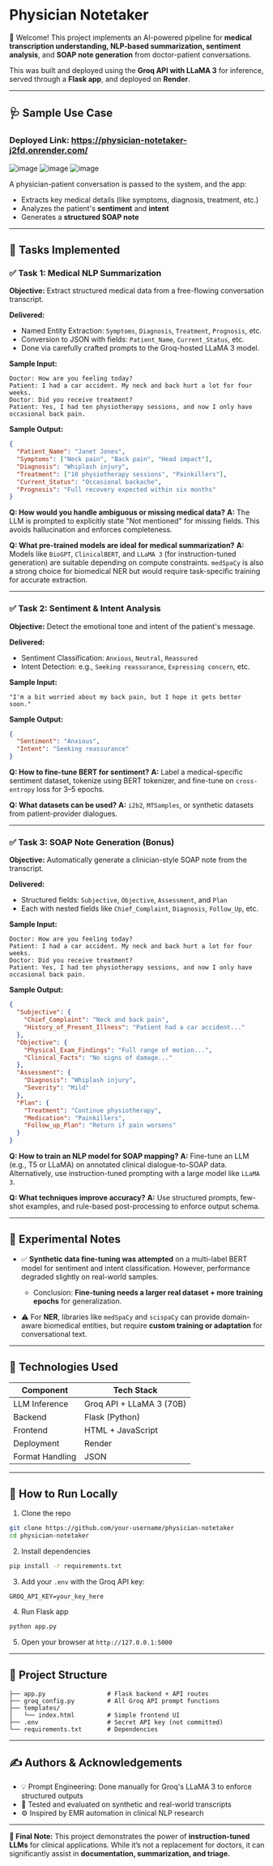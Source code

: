 # Physician Notetaker

👋 Welcome! This project implements an AI-powered pipeline for **medical transcription understanding, NLP-based summarization, sentiment analysis**, and **SOAP note generation** from doctor-patient conversations.

This was built and deployed using the **Groq API with LLaMA 3** for inference, served through a **Flask app**, and deployed on **Render**.

---

## 🩺 Sample Use Case
### Deployed Link: https://physician-notetaker-j2fd.onrender.com/

![image](https://github.com/user-attachments/assets/7f38381b-1d57-48d4-9260-a9d04b446a3d)
![image](https://github.com/user-attachments/assets/1bcdb7ec-003e-406f-9843-fb054fab0a2e)
![image](https://github.com/user-attachments/assets/18cc6b5b-9654-45b4-99ba-d13823e45d46)




A physician-patient conversation is passed to the system, and the app:

* Extracts key medical details (like symptoms, diagnosis, treatment, etc.)
* Analyzes the patient's **sentiment** and **intent**
* Generates a **structured SOAP note**

---

## 🧠 Tasks Implemented

### ✅ Task 1: Medical NLP Summarization

**Objective:** Extract structured medical data from a free-flowing conversation transcript.

**Delivered:**

* Named Entity Extraction: `Symptoms`, `Diagnosis`, `Treatment`, `Prognosis`, etc.
* Conversion to JSON with fields: `Patient_Name`, `Current_Status`, etc.
* Done via carefully crafted prompts to the Groq-hosted LLaMA 3 model.

**Sample Input:**

```
Doctor: How are you feeling today?
Patient: I had a car accident. My neck and back hurt a lot for four weeks.
Doctor: Did you receive treatment?
Patient: Yes, I had ten physiotherapy sessions, and now I only have occasional back pain.
```
**Sample Output:**

```json
{
  "Patient_Name": "Janet Jones",
  "Symptoms": ["Neck pain", "Back pain", "Head impact"],
  "Diagnosis": "Whiplash injury",
  "Treatment": ["10 physiotherapy sessions", "Painkillers"],
  "Current_Status": "Occasional backache",
  "Prognosis": "Full recovery expected within six months"
}
```

**Q: How would you handle ambiguous or missing medical data?**
**A:** The LLM is prompted to explicitly state "Not mentioned" for missing fields. This avoids hallucination and enforces completeness.

**Q: What pre-trained models are ideal for medical summarization?**
**A:** Models like `BioGPT`, `ClinicalBERT`, and `LLaMA 3` (for instruction-tuned generation) are suitable depending on compute constraints. `medSpaCy` is also a strong choice for biomedical NER but would require task-specific training for accurate extraction.

---

### ✅ Task 2: Sentiment & Intent Analysis

**Objective:** Detect the emotional tone and intent of the patient's message.

**Delivered:**

* Sentiment Classification: `Anxious`, `Neutral`, `Reassured`
* Intent Detection: e.g., `Seeking reassurance`, `Expressing concern`, etc.


**Sample Input:**
```
"I'm a bit worried about my back pain, but I hope it gets better soon."

```

**Sample Output:**

```json
{
  "Sentiment": "Anxious",
  "Intent": "Seeking reassurance"
}
```

**Q: How to fine-tune BERT for sentiment?**
**A:** Label a medical-specific sentiment dataset, tokenize using BERT tokenizer, and fine-tune on `cross-entropy` loss for 3–5 epochs.

**Q: What datasets can be used?**
**A:** `i2b2`, `MTSamples`, or synthetic datasets from patient-provider dialogues.

---

### ✅ Task 3: SOAP Note Generation (Bonus)

**Objective:** Automatically generate a clinician-style SOAP note from the transcript.

**Delivered:**

* Structured fields: `Subjective`, `Objective`, `Assessment`, and `Plan`
* Each with nested fields like `Chief_Complaint`, `Diagnosis`, `Follow_Up`, etc.

**Sample Input:**

```
Doctor: How are you feeling today?
Patient: I had a car accident. My neck and back hurt a lot for four weeks.
Doctor: Did you receive treatment?
Patient: Yes, I had ten physiotherapy sessions, and now I only have occasional back pain.

```
**Sample Output:**

```json
{
  "Subjective": {
    "Chief_Complaint": "Neck and back pain",
    "History_of_Present_Illness": "Patient had a car accident..."
  },
  "Objective": {
    "Physical_Exam_Findings": "Full range of motion...",
    "Clinical_Facts": "No signs of damage..."
  },
  "Assessment": {
    "Diagnosis": "Whiplash injury",
    "Severity": "Mild"
  },
  "Plan": {
    "Treatment": "Continue physiotherapy",
    "Medication": "Painkillers",
    "Follow_up_Plan": "Return if pain worsens"
  }
}
```

**Q: How to train an NLP model for SOAP mapping?**
**A:** Fine-tune an LLM (e.g., T5 or LLaMA) on annotated clinical dialogue-to-SOAP data. Alternatively, use instruction-tuned prompting with a large model like `LLaMA 3`.

**Q: What techniques improve accuracy?**
**A:** Use structured prompts, few-shot examples, and rule-based post-processing to enforce output schema.

---

## 🔬 Experimental Notes

* ✅ **Synthetic data fine-tuning was attempted** on a multi-label BERT model for sentiment and intent classification. However, performance degraded slightly on real-world samples.

  * Conclusion: **Fine-tuning needs a larger real dataset + more training epochs** for generalization.

* ⚠️ For **NER**, libraries like `medSpaCy` and `scispaCy` can provide domain-aware biomedical entities, but require **custom training or adaptation** for conversational text.

---

## 🧪 Technologies Used

| Component       | Tech Stack               |
| --------------- | ------------------------ |
| LLM Inference   | Groq API + LLaMA 3 (70B) |
| Backend         | Flask (Python)           |
| Frontend        | HTML + JavaScript        |
| Deployment      | Render                   |
| Format Handling | JSON                     |

---

## 🚀 How to Run Locally

1. Clone the repo

```bash
git clone https://github.com/your-username/physician-notetaker
cd physician-notetaker
```

2. Install dependencies

```bash
pip install -r requirements.txt
```

3. Add your `.env` with the Groq API key:

```env
GROQ_API_KEY=your_key_here
```

4. Run Flask app

```bash
python app.py
```

5. Open your browser at `http://127.0.0.1:5000`

---

## 📁 Project Structure

```
├── app.py                 # Flask backend + API routes
├── groq_config.py         # All Groq API prompt functions
├── templates/
│   └── index.html         # Simple frontend UI
├── .env                   # Secret API key (not committed)
└── requirements.txt       # Dependencies
```

---

## ✍️ Authors & Acknowledgements

* 💡 Prompt Engineering: Done manually for Groq's LLaMA 3 to enforce structured outputs
* 🧪 Tested and evaluated on synthetic and real-world transcripts
* ⚙️ Inspired by EMR automation in clinical NLP research

---



**🧠 Final Note:** This project demonstrates the power of **instruction-tuned LLMs** for clinical applications. While it’s not a replacement for doctors, it can significantly assist in **documentation, summarization, and triage.**
